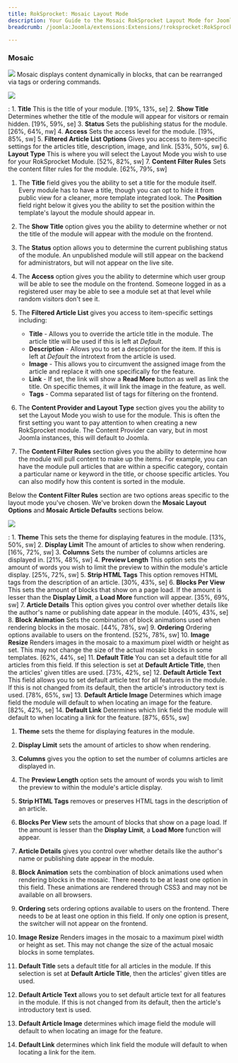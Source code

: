 ```yaml
---
title: RokSprocket: Mosaic Layout Mode
description: Your Guide to the Mosaic RokSprocket Layout Mode for Joomla
breadcrumb: /joomla:Joomla/extensions:Extensions/!roksprocket:RokSprocket

---
```


### Mosaic
![][mosaic]
Mosaic displays content dynamically in blocks, that can be rearranged via tags or ordering commands.

![][mosaic_1]

:   1. **Title** This is the title of your module. [19%, 13%, se]
    2. **Show Title** Determines whether the title of the module will appear for visitors or remain hidden. [19%, 59%, se]
    3. **Status** Sets the publishing status for the module. [26%, 64%, nw]
    4. **Access** Sets the access level for the module. [19%, 85%, sw]
    5. **Filtered Article List Options** Gives you access to item-specific settings for the articles title, description, image, and link. [53%, 50%, sw]
    6. **Layout Type** This is where you will select the Layout Mode you wish to use for your RokSprocket Module. [52%, 82%, sw]
    7. **Content Filter Rules** Sets the content filter rules for the module. [62%, 79%, sw]

1. The **Title** field gives you the ability to set a title for the module itself. Every module has to have a title, though you can opt to hide it from public view for a cleaner, more template integrated look. The **Position** field right below it gives you the ability to set the position within the template's layout the module should appear in.

2. The **Show Title** option gives you the ability to determine whether or not the title of the module will appear with the module on the frontend.

3. The **Status** option allows you to determine the current publishing status of the module. An unpublished module will still appear on the backend for administrators, but will not appear on the live site.

4. The **Access** option gives you the ability to determine which user group will be able to see the module on the frontend. Someone logged in as a registered user may be able to see a module set at that level while random visitors don't see it.

5. The **Filtered Article List** gives you access to item-specific settings including:

    * **Title** - Allows you to override the article title in the module. The article title will be used if this is left at *Default*.
    * **Description** - Allows you to set a description for the item. If this is left at *Default* the introtext from the article is used. 
    * **Image** - This allows you to circumvent the assigned image from the article and replace it with one specifically for the feature. 
    * **Link** - If set, the link will show a **Read More** button as well as link the title. On specific themes, it will link the image in the feature, as well.
    * **Tags** - Comma separated list of tags for filtering on the frontend.

6. The **Content Provider and Layout Type** section gives you the ability to set the Layout Mode you wish to use for the module. This is often the first setting you want to pay attention to when creating a new RokSprocket module. The Content Provider can vary, but in most Joomla instances, this will default to Joomla.

7. The **Content Filter Rules** section gives you the ability to determine how the module will pull content to make up the items. For example, you can have the module pull articles that are within a specific category, contain a particular name or keyword in the title, or choose specific articles. You can also modify how this content is sorted in the module.

Below the **Content Filter Rules** section are two options areas specific to the layout mode you've chosen. We've broken down the **Mosaic Layout Options** and **Mosaic Article Defaults** sections below.

![][mosaic_2]

:   1. **Theme** This sets the theme for displaying features in the module. [13%, 50%, sw]
    2. **Display Limit** The amount of articles to show when rendering. [16%, 72%, sw]
    3. **Columns** Sets the number of columns articles are displayed in. [21%, 48%, sw]
    4. **Preview Length** This option sets the amount of words you wish to limit the preview to within the module's article display. [25%, 72%, sw]
    5. **Strip HTML Tags** This option removes HTML tags from the description of an article. [30%, 43%, se]
    6. **Blocks Per View** This sets the amount of blocks that show on a page load. If the amount is lesser than the **Display Limit**, a **Load More** function will appear. [35%, 69%, sw]
    7. **Article Details** This option gives you control over whether details like the author's name or publishing date appear in the module. [40%, 43%, se]
    8. **Block Animation** Sets the combination of block animations used when rendering blocks in the mosaic. [44%, 78%, sw]
    9. **Ordering** Ordering options available to users on the frontend. [52%, 78%, sw]
    10. **Image Resize** Renders images in the mosaic to a maximum pixel width or height as set. This may not change the size of the actual mosaic blocks in some templates. [62%, 44%, se]
    11. **Default Title** You can set a default title for all articles from this field. If this selection is set at **Default Article Title**, then the articles' given titles are used. [73%, 42%, se]
    12. **Default Article Text** This field allows you to set default article text for all features in the module. If this is not changed from its default, then the article's introductory text is used. [78%, 65%, sw]
    13. **Default Article Image** Determines which image field the module will default to when locating an image for the feature. [82%, 42%, se]
    14. **Default Link** Determines which link field the module will default to when locating a link for the feature. [87%, 65%, sw]

1. **Theme** sets the theme for displaying features in the module.

2. **Display Limit** sets the amount of articles to show when rendering.

3. **Columns** gives you the option to set the number of columns articles are displayed in.

4. The **Preview Length** option sets the amount of words you wish to limit the preview to within the module's article display.

5. **Strip HTML Tags** removes or preserves HTML tags in the description of an article.

6. **Blocks Per View** sets the amount of blocks that show on a page load. If the amount is lesser than the **Display Limit**, a **Load More** function will appear.

7. **Article Details** gives you control over whether details like the author's name or publishing date appear in the module.

8. **Block Animation** sets the combination of block animations used when rendering blocks in the mosaic. There needs to be at least one option in this field. These animations are rendered through CSS3 and may not be available on all browsers. 

9. **Ordering** sets ordering options available to users on the frontend. There needs to be at least one option in this field. If only one option is present, the switcher will not appear on the frontend.

10. **Image Resize** Renders images in the mosaic to a maximum pixel width or height as set. This may not change the size of the actual mosaic blocks in some templates.

11. **Default Title** sets a default title for all articles in the module. If this selection is set at **Default Article Title**, then the articles' given titles are used.

12. **Default Article Text** allows you to set default article text for all features in the module. If this is not changed from its default, then the article's introductory text is used.

13. **Default Article Image** determines which image field the module will default to when locating an image for the feature.

14. **Default Link** determines which link field the module will default to when locating a link for the item.

[mosaic]: assets/mosaic.jpeg
[mosaic_link]: mosaic_mode.md
[mosaic_1]: assets/mosaic_1.jpeg
[mosaic_2]: assets/mosaic_2.jpeg
